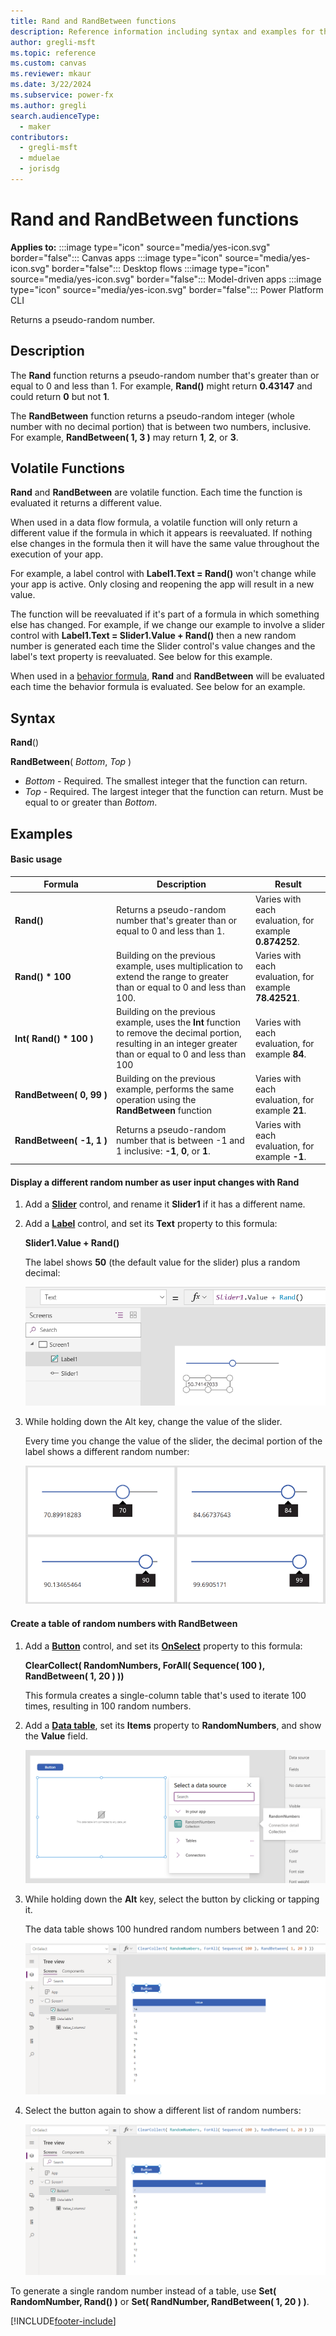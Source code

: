 ```yaml
---
title: Rand and RandBetween functions
description: Reference information including syntax and examples for the Rand and RandBetween functions.
author: gregli-msft
ms.topic: reference
ms.custom: canvas
ms.reviewer: mkaur
ms.date: 3/22/2024
ms.subservice: power-fx
ms.author: gregli
search.audienceType:
  - maker
contributors:
  - gregli-msft
  - mduelae
  - jorisdg
---
```


# Rand and RandBetween functions

**Applies to:** :::image type="icon" source="media/yes-icon.svg" border="false"::: Canvas apps :::image type="icon" source="media/yes-icon.svg" border="false"::: Desktop flows :::image type="icon" source="media/yes-icon.svg" border="false"::: Model-driven apps :::image type="icon" source="media/yes-icon.svg" border="false"::: Power Platform CLI

Returns a pseudo-random number.

## Description

The **Rand** function returns a pseudo-random number that's greater than or equal to 0 and less than 1. For example, **Rand()** might return **0.43147** and could return **0** but not **1**.

The **RandBetween** function returns a pseudo-random integer (whole number with no decimal portion) that is between two numbers, inclusive. For example, **RandBetween( 1, 3 )** may return **1**, **2**, or **3**.

## Volatile Functions

**Rand** and **RandBetween** are volatile function. Each time the function is evaluated it returns a different value.

When used in a data flow formula, a volatile function will only return a different value if the formula in which it appears is reevaluated. If nothing else changes in the formula then it will have the same value throughout the execution of your app.

For example, a label control with **Label1.Text = Rand()** won't change while your app is active. Only closing and reopening the app will result in a new value.

The function will be reevaluated if it's part of a formula in which something else has changed. For example, if we change our example to involve a slider control with **Label1.Text = Slider1.Value + Rand()** then a new random number is generated each time the Slider control's value changes and the label's text property is reevaluated. See below for this example.

When used in a [behavior formula](/power-apps/maker/canvas-apps/working-with-formulas-in-depth), **Rand** and **RandBetween** will be evaluated each time the behavior formula is evaluated. See below for an example.

## Syntax

**Rand**()

**RandBetween**( _Bottom_, _Top_ )

- _Bottom_ - Required. The smallest integer that the function can return.
- _Top_ - Required. The largest integer that the function can return. Must be equal to or greater than _Bottom_.

## Examples

#### Basic usage

| Formula                                      | Description                                                                                                                                                     | Result                                                 |
| -------------------------------------------- | --------------------------------------------------------------------------------------------------------------------------------------------------------------- | ------------------------------------------------------ |
| **Rand()**                                   | Returns a pseudo-random number that's greater than or equal to 0 and less than 1.                                                                               | Varies with each evaluation, for example **0.874252**. |
| **Rand()&nbsp;\*&nbsp;100**                  | Building on the previous example, uses multiplication to extend the range to greater than or equal to 0 and less than 100.                                      | Varies with each evaluation, for example **78.42521**. |
| **Int(&nbsp;Rand()&nbsp;\*&nbsp;100&nbsp;)** | Building on the previous example, uses the **Int** function to remove the decimal portion, resulting in an integer greater than or equal to 0 and less than 100 | Varies with each evaluation, for example **84**.       |
| **RandBetween(&nbsp;0,&nbsp;99&nbsp;)**      | Building on the previous example, performs the same operation using the **RandBetween** function                                                                | Varies with each evaluation, for example **21**.       |
| **RandBetween(&nbsp;-1,&nbsp;1&nbsp;)**      | Returns a pseudo-random number that is between -1 and 1 inclusive: **-1**, **0**, or **1**.                                                                     | Varies with each evaluation, for example **-1**.       |

#### Display a different random number as user input changes with Rand

1. Add a **[Slider](/power-apps/maker/canvas-apps/controls/control-slider)** control, and rename it **Slider1** if it has a different name.

1. Add a **[Label](/power-apps/maker/canvas-apps/controls/control-text-box)** control, and set its **Text** property to this formula:

   **Slider1.Value + Rand()**

   The label shows **50** (the default value for the slider) plus a random decimal:

   ![A screen displaying a label control with 50.741.](media/function-rand/rand-slider-1.png)

1. While holding down the Alt key, change the value of the slider.

   Every time you change the value of the slider, the decimal portion of the label shows a different random number:

   ![Four screens displaying a label control with four different random decimal values for each of four different slider settings 70.899, 84.667, 90.134, 99.690.](media/function-rand/rand-slider-results.png)

#### Create a table of random numbers with RandBetween

1. Add a **[Button](/power-apps/maker/canvas-apps/controls/control-button)** control, and set its **[OnSelect](/power-apps/maker/canvas-apps/controls/properties-core)** property to this formula:

   **ClearCollect( RandomNumbers, ForAll( Sequence( 100 ), RandBetween( 1, 20 ) ))**

   This formula creates a single-column table that's used to iterate 100 times, resulting in 100 random numbers.

1. Add a **[Data table](/power-apps/maker/canvas-apps/controls/control-data-table)**, set its **Items** property to **RandomNumbers**, and show the **Value** field.

   ![Data source selection of the RandomNumbers collection.](media/function-rand/set-show-data.png)

1. While holding down the **Alt** key, select the button by clicking or tapping it.

   The data table shows 100 hundred random numbers between 1 and 20:

   ![Data table with 100 hundred random numbers.](media/function-rand/rand-collection-1.png)

1. Select the button again to show a different list of random numbers:

   ![The same screen showing a data table with a new set of random numbers.](media/function-rand/rand-collection-2.png)

To generate a single random number instead of a table, use **Set( RandomNumber, Rand() )** or **Set( RandNumber, RandBetween( 1, 20 ) )**.

[!INCLUDE[footer-include](../../includes/footer-banner.md)]
